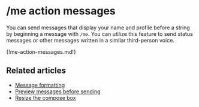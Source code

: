 # /me action messages

You can send messages that display your name and profile before a string by
beginning a message with `/me`. You can utilize this feature to send status
messages or other messages written in a similar third-person voice.

{!me-action-messages.md!}

## Related articles

* [Message formatting](/help/format-your-message-using-markdown)
* [Preview messages before sending](/help/preview-your-message-before-sending)
* [Resize the compose box](/help/resize-the-compose-box)
